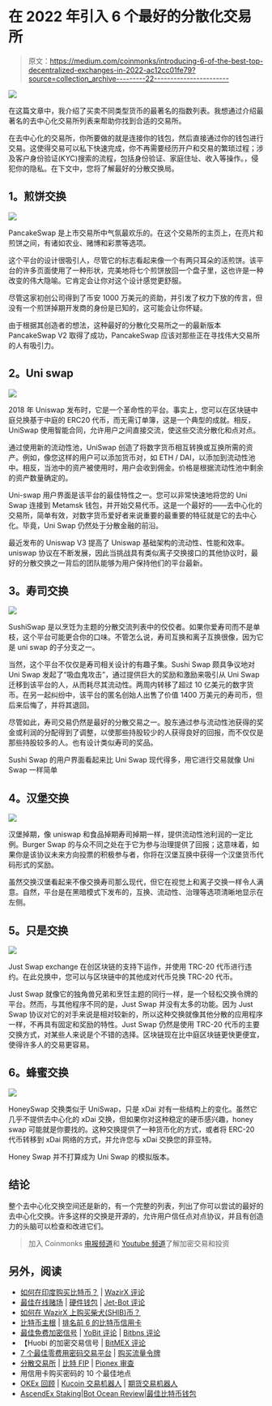 # 在 2022 年引入 6 个最好的分散化交易所

> 原文：<https://medium.com/coinmonks/introducing-6-of-the-best-top-decentralized-exchanges-in-2022-ac12cc01fe79?source=collection_archive---------22----------------------->

![](img/44cf47d5c8fac2c471dce4b8169ff882.png)

在这篇文章中，我介绍了买卖不同类型货币的最著名的指数列表。我想通过介绍最著名的去中心化交易所列表来帮助你找到合适的交易所。

在去中心化的交易所，你所要做的就是连接你的钱包，然后直接通过你的钱包进行交易。这使得交易可以私下快速完成，你不再需要经历开户和交易的繁琐过程；涉及客户身份验证(KYC)搜索的流程，包括身份验证、家庭住址、收入等操作。，侵犯你的隐私。在下文中，您将了解最好的分散交换局。

## **1。煎饼交换**

![](img/a5841d538ecaf949b7799425779e096c.png)

PancakeSwap 是上市交易所中气氛最欢乐的。在这个交易所的主页上，在亮片和煎饼之间，有诸如农业、赌博和彩票等选项。

这个平台的设计很吸引人，尽管它的标志看起来像一个有两只耳朵的活煎饼。该平台的许多页面使用了一种形状，完美地将七个煎饼放回一个盘子里，这也许是一种改变的伟大隐喻。它肯定会让你对这个设计感觉更舒服。

尽管这家初创公司得到了币安 1000 万美元的资助，并引发了权力下放的传言，但没有一个煎饼掉期开发商的身份是已知的，这可能会让你怀疑。

由于根据其创造者的想法，这种最好的分散化交易所之一的最新版本 PancakeSwap V2 取得了成功，PancakeSwap 应该对那些正在寻找伟大交易所的人有吸引力。

## **2。Uni swap**

![](img/b37bbd5bb6ca5e54cd9d0310959e7089.png)

2018 年 Uniswap 发布时，它是一个革命性的平台。事实上，您可以在区块链中庭兑换基于中庭的 ERC20 代币，而无需订单簿，这是一个典型的成就。相反，UniSwap 使用智能合同，允许用户之间直接交流，使这些交流分散化和点对点。

通过使用新的流动性池，UniSwap 创造了将数字货币相互转换或互换所需的资产。例如，像您这样的用户可以添加货币对，如 ETH / DAI，以添加到流动性池中。相反，当池中的资产被使用时，用户会收到佣金。价格是根据流动性池中剩余的资产数量确定的。

Uni-swap 用户界面是该平台的最佳特性之一。您可以非常快速地将您的 Uni Swap 连接到 Metamsk 钱包，并开始交易代币。这是一个最好的——去中心化的交易所，简单有效，对数字货币爱好者来说重要的最重要的特征就是它的去中心化。毕竟，Uni Swap 仍然处于分散金融的前沿。

最近发布的 Uniswap V3 提高了 Uniswap 基础架构的流动性、性能和效率。uniswap 协议在不断发展，因此当挑战具有类似离子交换接口的其他协议时，最好的分散交换之一背后的团队能够为用户保持他们的平台最新。

## **3。寿司交换**

![](img/209860ae6a9bb6f412a095e90d336242.png)

SushiSwap 是以烹饪为主题的分散交流列表中的佼佼者。如果你爱寿司而不是单枝，这个平台可能更合你的口味。不管怎么说，寿司互换和离子互换很像，因为它是 uni swap 的子分支之一。

当然，这个平台不仅仅是寿司相关设计的有趣子集。Sushi Swap 颇具争议地对 Uni Swap 发起了“吸血鬼攻击”，通过提供巨大的奖励和激励来吸引从 Uni Swap 迁移到该平台的人，从而耗尽其流动性。两周内转移了超过 10 亿美元的数字货币。在另一起纠纷中，该平台的匿名创始人出售了价值 1400 万美元的寿司币，但后来后悔了，并将其退回。

尽管如此，寿司交易仍然是最好的分散交易之一。股东通过参与流动性池获得的奖金或利润的分配得到了调整，以使那些持股较少的人获得良好的回报，而不仅仅是那些持股较多的人。也有设计类似寿司的奖品。

Sushi Swap 的用户界面看起来比 Uni Swap 现代得多，用它进行交易就像 Uni Swap 一样简单

## **4。汉堡交换**

![](img/a54bfac78dc69bfcf83008aae0e4b16c.png)

汉堡掉期，像 uniswap 和食品掉期寿司掉期一样，提供流动性池利润的一定比例。Burger Swap 的与众不同之处在于它为参与治理提供了回报；这意味着，如果你是该协议未来方向投票的积极参与者，你将在汉堡互换中获得一个汉堡货币代码形式的奖励。

虽然交换汉堡看起来不像交换寿司那么现代，但它在视觉上和离子交换一样令人满意。自然，平台是在黑暗模式下发布的，互换、流动性、治理等选项清晰地显示在左侧。

## **5。只是交换**

![](img/2a37e91b294d5eddd5b2b958036ed449.png)

Just Swap exchange 在创区块链的支持下运作，并使用 TRC-20 代币进行违约。在此兑换中，您可以与区块链中的其他成对代币兑换 TRC-20 代币。

Just Swap 就像它的独角兽兄弟和烹饪主题的同行一样，是一个轻松交换令牌的平台。然而，与其他程序不同的是，Just Swap 并没有太多的功能。因为 Just Swap 协议对它的对手来说是相对较新的，所以这种交换就像其他分散的应用程序一样，不再具有固定和奖励的特性。Just Swap 仍然是使用 TRC-20 代币的主要交换方式，对某些人来说是个不错的选择。区块链现在比中庭区块链更快更便宜，使得许多人的交易更容易。

## **6。蜂蜜交换**

![](img/cc61bfb76d752b3414748a68f7f93036.png)

HoneySwap 交换类似于 UniSwap，只是 xDai 对有一些结构上的变化。虽然它几乎不提供去中心化的 xDai 交换，但如果你对这种稳定的硬币感兴趣，honey swap 可能就是你要找的。这种交换提供了一种货币化的方式，或者将 ERC-20 代币转移到 xDai 网络的方式，并允许您与 xDai 交换您的菲亚特。

Honey Swap 并不打算成为 Uni Swap 的模拟版本。

## **结论**

整个去中心化交换空间还是新的，有一个完整的列表，列出了你可以尝试的最好的去中心化交换。许多这样的交换是开源的，允许用户信任点对点协议，并且有创造力的头脑可以检查和改进它们。

> 加入 Coinmonks [电报频道](https://t.me/coincodecap)和 [Youtube 频道](https://www.youtube.com/c/coinmonks/videos)了解加密交易和投资

## 另外，阅读

*   [如何在印度购买比特币？](/coinmonks/buy-bitcoin-in-india-feb50ddfef94) | [WazirX 评论](/coinmonks/wazirx-review-5c811b074f5b)
*   [最佳在线赌场](https://coincodecap.com/best-online-casinos) | [硬件钱包](/coinmonks/hardware-wallets-dfa1211730c6) | [Jet-Bot 评论](https://coincodecap.com/jet-bot-review)
*   [如何在 WazirX 上购买柴犬(SHIB)币？](https://coincodecap.com/buy-shiba-wazirx)
*   [比特币主根](https://coincodecap.com/bitcoin-taproot) | [排名前 6 的比特币信用卡](/coinmonks/bitcoin-credit-card-bc8ab6f377c6)
*   [最佳免费加密信号](https://coincodecap.com/free-crypto-signals) | [YoBit 评论](/coinmonks/yobit-review-175464162c62) | [Bitbns 评论](/coinmonks/bitbns-review-38256a07e161)
*   【Huobi 的加密交易信号 | [BitMEX 评论](https://coincodecap.com/bitmex-review)
*   [7 个最佳零费用密码交易平台](https://coincodecap.com/zero-fee-crypto-exchanges) | [购买流量令牌](https://coincodecap.com/buy-flow-token)
*   [分散交易所](https://coincodecap.com/what-are-decentralized-exchanges) | [比特 FIP](https://coincodecap.com/bitbns-fip) | [Pionex 审查](https://coincodecap.com/pionex-review-exchange-with-crypto-trading-bot)
*   用信用卡购买密码的 10 个最佳地点
*   [OKEx 回顾](/coinmonks/okex-review-6b369304110f) | [Kucoin 交易机器人](/coinmonks/kucoin-trading-bot-automate-your-trades-8cf0ca2138e0) | [期货交易机器人](/coinmonks/futures-trading-bots-5a282ccee3f5)
*   [AscendEx Staking](https://coincodecap.com/ascendex-staking)|[Bot Ocean Review](https://coincodecap.com/bot-ocean-review)|[最佳比特币钱包](https://coincodecap.com/bitcoin-wallets-india)